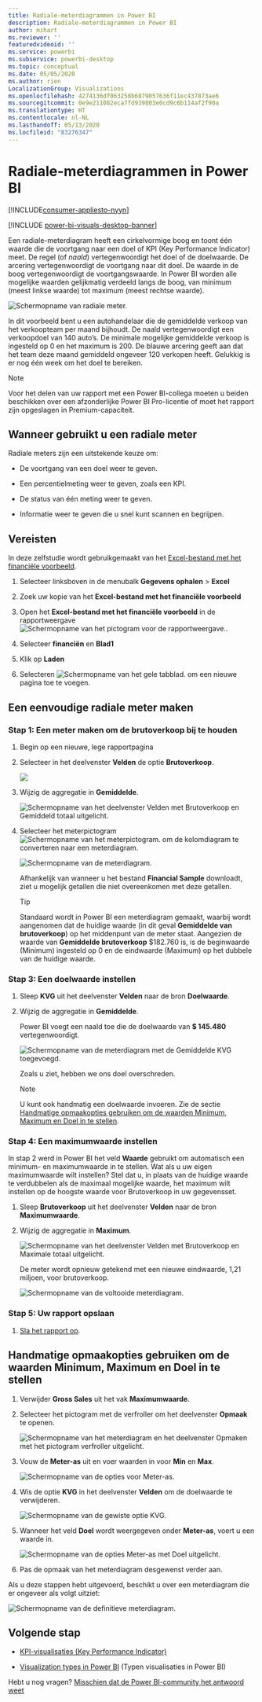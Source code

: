 ```yaml
---
title: Radiale-meterdiagrammen in Power BI
description: Radiale-meterdiagrammen in Power BI
author: mihart
ms.reviewer: ''
featuredvideoid: ''
ms.service: powerbi
ms.subservice: powerbi-desktop
ms.topic: conceptual
ms.date: 05/05/2020
ms.author: rien
LocalizationGroup: Visualizations
ms.openlocfilehash: 4274136df063258b6879057636f11ec437873ae6
ms.sourcegitcommit: 0e9e211082eca7fd939803e0cd9c6b114af2f90a
ms.translationtype: HT
ms.contentlocale: nl-NL
ms.lasthandoff: 05/13/2020
ms.locfileid: "83276347"
---
```

# <a name="radial-gauge-charts-in-power-bi"></a>Radiale-meterdiagrammen in Power BI

[!INCLUDE[consumer-appliesto-nyyn](../includes/consumer-appliesto-nyyn.md)]

[!INCLUDE [power-bi-visuals-desktop-banner](../includes/power-bi-visuals-desktop-banner.md)]

Een radiale-meterdiagram heeft een cirkelvormige boog en toont één waarde die de voortgang naar een doel of KPI (Key Performance Indicator) meet. De regel (of *naald*) vertegenwoordigt het doel of de doelwaarde. De arcering vertegenwoordigt de voortgang naar dit doel. De waarde in de boog vertegenwoordigt de voortgangswaarde. In Power BI worden alle mogelijke waarden gelijkmatig verdeeld langs de boog, van minimum (meest linkse waarde) tot maximum (meest rechtse waarde).

![Schermopname van radiale meter.](media/power-bi-visualization-radial-gauge-charts/gauge-m.png)

In dit voorbeeld bent u een autohandelaar die de gemiddelde verkoop van het verkoopteam per maand bijhoudt. De naald vertegenwoordigt een verkoopdoel van 140 auto’s. De minimale mogelijke gemiddelde verkoop is ingesteld op 0 en het maximum is 200.  De blauwe arcering geeft aan dat het team deze maand gemiddeld ongeveer 120 verkopen heeft. Gelukkig is er nog één week om het doel te bereiken.

> [!NOTE]
> Voor het delen van uw rapport met een Power BI-collega moeten u beiden beschikken over een afzonderlijke Power BI Pro-licentie of moet het rapport zijn opgeslagen in Premium-capaciteit.

## <a name="when-to-use-a-radial-gauge"></a>Wanneer gebruikt u een radiale meter

Radiale meters zijn een uitstekende keuze om:

* De voortgang van een doel weer te geven.

* Een percentielmeting weer te geven, zoals een KPI.

* De status van één meting weer te geven.

* Informatie weer te geven die u snel kunt scannen en begrijpen.

## <a name="prerequisites"></a>Vereisten

In deze zelfstudie wordt gebruikgemaakt van het [Excel-bestand met het financiële voorbeeld](https://download.microsoft.com/download/9/6/D/96DDC2FF-2568-491D-AAFA-AFDD6F763AE3/Retail%20Analysis%20Sample%20PBIX.pbix).

1. Selecteer linksboven in de menubalk **Gegevens ophalen** > **Excel**
   
2. Zoek uw kopie van het **Excel-bestand met het financiële voorbeeld**

1. Open het **Excel-bestand met het financiële voorbeeld** in de rapportweergave ![Schermopname van het pictogram voor de rapportweergave.](media/power-bi-visualization-kpi/power-bi-report-view.png).

1. Selecteer **financiën** en **Blad1**

1. Klik op **Laden**

1. Selecteren ![Schermopname van het gele tabblad.](media/power-bi-visualization-kpi/power-bi-yellow-tab.png) om een nieuwe pagina toe te voegen.



## <a name="create-a-basic-radial-gauge"></a>Een eenvoudige radiale meter maken

### <a name="step-1-create-a-gauge-to-track-gross-sales"></a>Stap 1: Een meter maken om de brutoverkoop bij te houden

1. Begin op een nieuwe, lege rapportpagina

1. Selecteer in het deelvenster **Velden** de optie **Brutoverkoop**.

   ![](media/power-bi-visualization-radial-gauge-charts/grosssalesvalue-new.png)

1. Wijzig de aggregatie in **Gemiddelde**.

   ![Schermopname van het deelvenster Velden met Brutoverkoop en Gemiddeld totaal uitgelicht.](media/power-bi-visualization-radial-gauge-charts/changetoaverage-new.png)

1. Selecteer het meterpictogram ![Schermopname van het meterpictogram.](media/power-bi-visualization-radial-gauge-charts/gaugeicon-new.png) om de kolomdiagram te converteren naar een meterdiagram.

    ![Schermopname van de meterdiagram.](media/power-bi-visualization-radial-gauge-charts/gauge-no-target.png)

    Afhankelijk van wanneer u het bestand **Financial Sample** downloadt, ziet u mogelijk getallen die niet overeenkomen met deze getallen.

    > [!TIP]
    > Standaard wordt in Power BI een meterdiagram gemaakt, waarbij wordt aangenomen dat de huidige waarde (in dit geval **Gemiddelde van brutoverkoop**) op het middenpunt van de meter staat. Aangezien de waarde van **Gemiddelde brutoverkoop** $182.760 is, is de beginwaarde (Minimum) ingesteld op 0 en de eindwaarde (Maximum) op het dubbele van de huidige waarde.

### <a name="step-3-set-a-target-value"></a>Stap 3: Een doelwaarde instellen

1. Sleep **KVG** uit het deelvenster **Velden** naar de bron **Doelwaarde**.

1. Wijzig de aggregatie in **Gemiddelde**.

   Power BI voegt een naald toe die de doelwaarde van **$ 145.480** vertegenwoordigt.

   ![Schermopname van de meterdiagram met de Gemiddelde KVG toegevoegd.](media/power-bi-visualization-radial-gauge-charts/gaugeinprogress-new.png)

    Zoals u ziet, hebben we ons doel overschreden.

   > [!NOTE]
   > U kunt ook handmatig een doelwaarde invoeren. Zie de sectie [Handmatige opmaakopties gebruiken om de waarden Minimum, Maximum en Doel in te stellen](#use-manual-format-options-to-set-minimum-maximum-and-target-values).

### <a name="step-4-set-a-maximum-value"></a>Stap 4: Een maximumwaarde instellen

In stap 2 werd in Power BI het veld **Waarde** gebruikt om automatisch een minimum- en maximumwaarde in te stellen. Wat als u uw eigen maximumwaarde wilt instellen? Stel dat u, in plaats van de huidige waarde te verdubbelen als de maximaal mogelijke waarde, het maximum wilt instellen op de hoogste waarde voor Brutoverkoop in uw gegevensset.

1. Sleep **Brutoverkoop** uit het deelvenster **Velden** naar de bron **Maximumwaarde**.

1. Wijzig de aggregatie in **Maximum**.

   ![Schermopname van het deelvenster Velden met Brutoverkoop en Maximale totaal uitgelicht.](media/power-bi-visualization-radial-gauge-charts/setmaximum-new.png)

   De meter wordt opnieuw getekend met een nieuwe eindwaarde, 1,21 miljoen, voor brutoverkoop.

   ![Schermopname van de voltooide meterdiagram.](media/power-bi-visualization-radial-gauge-charts/power-bi-final-gauge.png)

### <a name="step-5-save-your-report"></a>Stap 5: Uw rapport opslaan

1. [Sla het rapport op](../create-reports/service-report-save.md).

## <a name="use-manual-format-options-to-set-minimum-maximum-and-target-values"></a>Handmatige opmaakopties gebruiken om de waarden Minimum, Maximum en Doel in te stellen

1. Verwijder **Gross Sales** uit het vak **Maximumwaarde**.

1. Selecteer het pictogram met de verfroller om het deelvenster **Opmaak** te openen.

   ![Schermopname van het meterdiagram en het deelvenster Opmaken met het pictogram verfroller uitgelicht.](media/power-bi-visualization-radial-gauge-charts/power-bi-roller.png)

1. Vouw de **Meter-as** uit en voer waarden in voor **Min** en **Max**.

    ![Schermopname van de opties voor Meter-as.](media/power-bi-visualization-radial-gauge-charts/power-bi-gauge-axis.png)

1. Wis de optie **KVG** in het deelvenster **Velden** om de doelwaarde te verwijderen.

    ![Schermopname van de gewiste optie KVG.](media/power-bi-visualization-radial-gauge-charts/pbi-remove-target.png)

1. Wanneer het veld **Doel** wordt weergegeven onder **Meter-as**, voert u een waarde in.

     ![Schermopname van de opties Meter-as met Doel uitgelicht.](media/power-bi-visualization-radial-gauge-charts/power-bi-gauge-target.png)

1. Pas de opmaak van het meterdiagram desgewenst verder aan.

Als u deze stappen hebt uitgevoerd, beschikt u over een meterdiagram die er ongeveer als volgt uitziet:

![Schermopname van de definitieve meterdiagram.](media/power-bi-visualization-radial-gauge-charts/power-bi-final.png)

## <a name="next-step"></a>Volgende stap

* [KPI-visualisaties (Key Performance Indicator)](power-bi-visualization-kpi.md)

* [Visualization types in Power BI](power-bi-visualization-types-for-reports-and-q-and-a.md) (Typen visualisaties in Power BI)

Hebt u nog vragen? [Misschien dat de Power BI-community het antwoord weet](https://community.powerbi.com/)


